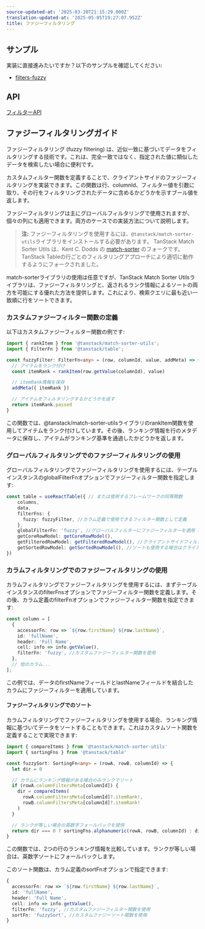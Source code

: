 ```yaml
---
source-updated-at: '2025-03-20T21:15:29.000Z'
translation-updated-at: '2025-05-05T19:27:07.952Z'
title: ファジーフィルタリング
---
```

## サンプル

実装に直接進みたいですか？以下のサンプルを確認してください:

- [filters-fuzzy](../framework/react/examples/filters-fuzzy)

## API

[フィルターAPI](../api/features/filters)

## ファジーフィルタリングガイド

ファジーフィルタリング (fuzzy filtering) は、近似一致に基づいてデータをフィルタリングする技術です。これは、完全一致ではなく、指定された値に類似したデータを検索したい場合に便利です。

カスタムフィルター関数を定義することで、クライアントサイドのファジーフィルタリングを実装できます。この関数は行、columnId、フィルター値を引数に取り、その行をフィルタリングされたデータに含めるかどうかを示すブール値を返します。

ファジーフィルタリングは主にグローバルフィルタリングで使用されますが、個々の列にも適用できます。両方のケースでの実装方法について説明します。

> **注:** ファジーフィルタリングを使用するには、`@tanstack/match-sorter-utils`ライブラリをインストールする必要があります。
> TanStack Match Sorter Utils は、Kent C. Dodds の [match-sorter](https://github.com/kentcdodds/match-sorter) のフォークです。TanStack Tableの行ごとのフィルタリングアプローチにより適切に動作するようにフォークされました。

match-sorterライブラリの使用は任意ですが、TanStack Match Sorter Utilsライブラリは、ファジーフィルタリングと、返されるランク情報によるソートの両方を可能にする優れた方法を提供します。これにより、検索クエリに最も近い一致順に行をソートできます。

### カスタムファジーフィルター関数の定義

以下はカスタムファジーフィルター関数の例です:

```typescript
import { rankItem } from '@tanstack/match-sorter-utils';
import { FilterFn } from '@tanstack/table';

const fuzzyFilter: FilterFn<any> = (row, columnId, value, addMeta) => {
  // アイテムをランク付け
  const itemRank = rankItem(row.getValue(columnId), value)

  // itemRank情報を保存
  addMeta({ itemRank })

  // アイテムをフィルタリングするかどうかを返す
  return itemRank.passed
}
```

この関数では、@tanstack/match-sorter-utilsライブラリのrankItem関数を使用してアイテムをランク付けしています。その後、ランキング情報を行のメタデータに保存し、アイテムがランキング基準を通過したかどうかを返します。

### グローバルフィルタリングでのファジーフィルタリングの使用

グローバルフィルタリングでファジーフィルタリングを使用するには、テーブルインスタンスのglobalFilterFnオプションでファジーフィルター関数を指定します:

```typescript
const table = useReactTable({ // または使用するフレームワークの同等関数
    columns,
    data,
    filterFns: {
      fuzzy: fuzzyFilter, //カラム定義で使用できるフィルター関数として定義
    },
    globalFilterFn: 'fuzzy', //グローバルフィルターにファジーフィルターを適用（ファジーフィルターの最も一般的な使用例）
    getCoreRowModel: getCoreRowModel(),
    getFilteredRowModel: getFilteredRowModel(), //クライアントサイドフィルタリング
    getSortedRowModel: getSortedRowModel(), //ソートも使用する場合はクライアントサイドソートが必要
})
```

### カラムフィルタリングでのファジーフィルタリングの使用

カラムフィルタリングでファジーフィルタリングを使用するには、まずテーブルインスタンスのfilterFnsオプションでファジーフィルター関数を定義します。その後、カラム定義のfilterFnオプションでファジーフィルター関数を指定できます:

```typescript
const column = [
  {
    accessorFn: row => `${row.firstName} ${row.lastName}`,
    id: 'fullName',
    header: 'Full Name',
    cell: info => info.getValue(),
    filterFn: 'fuzzy', //カスタムファジーフィルター関数を使用
  },
  // 他のカラム...
];
```

この例では、データのfirstNameフィールドとlastNameフィールドを結合したカラムにファジーフィルターを適用しています。

#### ファジーフィルタリングでのソート

カラムフィルタリングでファジーフィルタリングを使用する場合、ランキング情報に基づいてデータをソートすることもできます。これはカスタムソート関数を定義することで実現できます:

```typescript
import { compareItems } from '@tanstack/match-sorter-utils'
import { sortingFns } from '@tanstack/table'

const fuzzySort: SortingFn<any> = (rowA, rowB, columnId) => {
  let dir = 0

  // カラムにランキング情報がある場合のみランクでソート
  if (rowA.columnFiltersMeta[columnId]) {
    dir = compareItems(
      rowA.columnFiltersMeta[columnId]?.itemRank!,
      rowB.columnFiltersMeta[columnId]?.itemRank!
    )
  }

  // ランクが等しい場合の英数字フォールバックを提供
  return dir === 0 ? sortingFns.alphanumeric(rowA, rowB, columnId) : dir
}
```

この関数では、2つの行のランキング情報を比較しています。ランクが等しい場合は、英数字ソートにフォールバックします。

このソート関数は、カラム定義のsortFnオプションで指定できます:

```typescript
{
  accessorFn: row => `${row.firstName} ${row.lastName}`,
  id: 'fullName',
  header: 'Full Name',
  cell: info => info.getValue(),
  filterFn: 'fuzzy', //カスタムファジーフィルター関数を使用
  sortFn: 'fuzzySort', //カスタムファジーソート関数を使用
}
```
